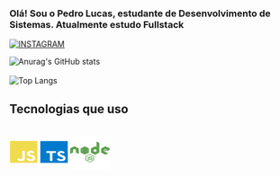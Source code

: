 ### Olá! Sou o Pedro Lucas, estudante de Desenvolvimento de Sistemas. Atualmente estudo Fullstack

[![INSTAGRAM](	https://img.shields.io/badge/Instagram-E4405F?style=for-the-badge&logo=instagram&logoColor=white)](https://intagram.com/plzer0)

![Anurag's GitHub stats](https://github-readme-stats.vercel.app/api?username=Plcc18&show_icons=true&theme=tokyonight&count_private=true&include_all_commits=true&cache_seconds=10&token=GitHub-Readme-Stats-Token)<br><br>
![Top Langs](https://github-readme-stats.vercel.app/api/top-langs/?username=Plcc18&layout=compact&cache_seconds=60&theme=tokyonight)

## Tecnologias que uso
<div style="display: inline_block"><br>
  <img align="center" alt="Plcc-Js" height="40" width="50" src="https://raw.githubusercontent.com/devicons/devicon/master/icons/javascript/javascript-plain.svg">
  <img align="center" alt="Plcc-Ts" height="40" width="50" src="https://raw.githubusercontent.com/devicons/devicon/master/icons/typescript/typescript-plain.svg">
  <img align="center" alt="Plcc-Node" height="60" width="70" src="https://github.com/devicons/devicon/blob/master/icons/nodejs/nodejs-plain-wordmark.svg">
</div>
  
  ##
